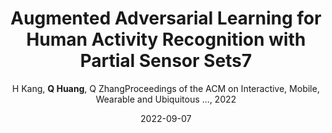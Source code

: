 ---
title: "Augmented Adversarial Learning for Human Activity Recognition with Partial Sensor Sets7"
collection: publications
permalink: "/publication/2022-09-07"
excerpt: "Human activity recognition (HAR) plays an important role in a wide range of applications, such as health monitoring and gaming. Inertial sensors attached to body segments constitute a critical sensing system for HAR. Diverse inertial sensor datasets for HAR have been released with the intention of attracting collective efforts and saving the data collection burden. However, these datasets are heterogeneous in terms of subjects and sensor positions. The coupling of these two factors makes it hard to generalize the model to a new application scenario, where there are unseen subjects and new sensor position combinations. In this paper, we design a framework to combine heterogeneous data to learn a general representation for HAR, so that it can work for new applications. We propose an Augmented Adversarial Learning framework for HAR (AALH) to learn generalizable representations to deal with diverse …"
date: "2022-09-07"
venue: "Proceedings of the ACM on Interactive, Mobile, Wearable and Ubiquitous …, 2022"
paperurl: "https://huangqy7.github.io/Paper/Augmented_Adversarial_Learning.pdf"
author: "H Kang, <strong>Q Huang</strong>, Q ZhangProceedings of the ACM on Interactive, Mobile, Wearable and Ubiquitous …, 2022"
poster:
remark:
---